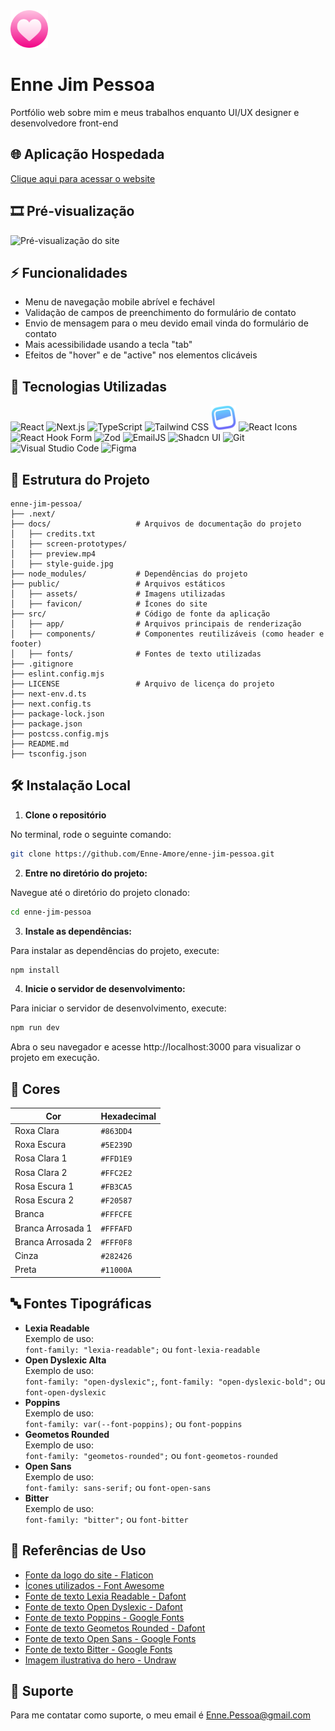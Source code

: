 <img src="public/favicon/apple-touch-icon.png" alt="Logo do site" width="60" height="60">

# Enne Jim Pessoa

 Portfólio web sobre mim e meus trabalhos enquanto UI/UX designer e desenvolvedore front-end


## 🌐 Aplicação Hospedada

 [Clique aqui para acessar o website](https://ennejimpessoa.vercel.app)


## 🎞️ Pré-visualização

 <img src="public/assets/preview.gif" alt="Pré-visualização do site" width="340" height="200">


## ⚡ Funcionalidades

 - Menu de navegação mobile abrível e fechável
 - Validação de campos de preenchimento do formulário de contato
 - Envio de mensagem para o meu devido email vinda do formulário de contato
 - Mais acessibilidade usando a tecla "tab"
 - Efeitos de "hover" e de "active" nos elementos  clicáveis


## 🚀 Tecnologias Utilizadas

 <p align="left">
   <img src="https://cdn.jsdelivr.net/gh/devicons/devicon/icons/react/react-original.svg" title="React" alt="React" width="40" height="40"/>
   <img src="https://cdn.jsdelivr.net/gh/devicons/devicon/icons/nextjs/nextjs-original.svg" title="Next.js" alt="Next.js" width="40" height="40"/>
   <img src="https://cdn.jsdelivr.net/gh/devicons/devicon/icons/typescript/typescript-original.svg" title="TypeScript" alt="TypeScript" width="40" height="40"/>
   <img src="https://cdn.jsdelivr.net/gh/devicons/devicon/icons/tailwindcss/tailwindcss-original.svg" title="Tailwind CSS" alt="Tailwind CSS" width="40" height="40"/>
   <img src="https://raw.githubusercontent.com/nuxt/modules/main/icons/headlessui.png" title="Headless UI" alt="Headless UI" width="40" height="40"/>
   <img src="https://raw.githubusercontent.com/react-icons/react-icons/master/react-icons.svg" title="React Icons" alt="React Icons" width="40" height="40"/>
   <img src="https://encrypted-tbn0.gstatic.com/images?q=tbn:ANd9GcRXdKj0luKnS60quv6sXxn5JzSZ8Mk0kcFbAA&s" title="React Hook Form" alt="React Hook Form" width="40" height="40"/>
   <img src="https://miro.medium.com/v2/resize:fit:1080/1*9l9kbbiuFHWVqcjUJZcdYw.png" title="Zod" alt="Zod" width="40" height="40"/>
   <img src="https://www.emailjs.com/logo.png" title="EmailJS" alt="EmailJS" width="40" height="40"/>
   <img src="https://avatars.githubusercontent.com/u/139895814?v=4" title="Shadcn UI" alt="Shadcn UI" width="40" height="40"/>
   <img src="https://cdn.jsdelivr.net/gh/devicons/devicon/icons/git/git-original.svg" title="Git" alt="Git" width="40" height="40"/>
   <img src="https://upload.wikimedia.org/wikipedia/commons/thumb/9/9a/Visual_Studio_Code_1.35_icon.svg/1200px-Visual_Studio_Code_1.35_icon.svg.png" title="Visual Studio Code" alt="Visual Studio Code" width="40" height="40"/>
   <img src="https://blog.greggant.com/images/posts/2019-04-25-figma/Figma.png" title="Figma" alt="Figma" width="40" height="40"/>
 </p>


## 📂 Estrutura do Projeto

 ```plaintext
 enne-jim-pessoa/
 ├── .next/
 ├── docs/                   # Arquivos de documentação do projeto
 │   ├── credits.txt
 │   ├── screen-prototypes/ 
 │   ├── preview.mp4
 │   ├── style-guide.jpg
 ├── node_modules/           # Dependências do projeto
 ├── public/                 # Arquivos estáticos
 │   ├── assets/             # Imagens utilizadas
 │   ├── favicon/            # Ícones do site
 ├── src/                    # Código de fonte da aplicação
 │   ├── app/                # Arquivos principais de renderização
 │   ├── components/         # Componentes reutilizáveis (como header e footer)
 │   ├── fonts/              # Fontes de texto utilizadas
 ├── .gitignore
 ├── eslint.config.mjs
 ├── LICENSE                 # Arquivo de licença do projeto
 ├── next-env.d.ts
 ├── next.config.ts
 ├── package-lock.json
 ├── package.json
 ├── postcss.config.mjs
 ├── README.md
 ├── tsconfig.json
 ```


## 🛠️ Instalação Local

 1. **Clone o repositório**
 
 No terminal, rode o seguinte comando:
 
 ```bash
 git clone https://github.com/Enne-Amore/enne-jim-pessoa.git
 ```
 
 2. **Entre no diretório do projeto:**
 
 Navegue até o diretório do projeto clonado:
 
 ```bash
 cd enne-jim-pessoa
 ```
 
 3. **Instale as dependências:**
 
 Para instalar as dependências do projeto, execute:
 
 ```bash
 npm install
 ```
 4. **Inicie o servidor de desenvolvimento:**
 
 Para iniciar o servidor de desenvolvimento, execute:

 ```bash
 npm run dev
 ```
 
 Abra o seu navegador e acesse http://localhost:3000 para visualizar o projeto em execução.


## 🌈 Cores

 | Cor               | Hexadecimal |
 | ----------------- | ----------- |
 | Roxa Clara        | `#863DD4`   |
 | Roxa Escura       | `#5E239D`   |
 | Rosa Clara 1      | `#FFD1E9`   |
 | Rosa Clara 2      | `#FFC2E2`   |
 | Rosa Escura 1     | `#FB3CA5`   |
 | Rosa Escura 2     | `#F20587`   |
 | Branca            | `#FFFCFE`   |
 | Branca Arrosada 1 | `#FFFAFD`   |
 | Branca Arrosada 2 | `#FFF0F8`   |
 | Cinza             | `#282426`   |
 | Preta             | `#11000A`   |


## 🔤 Fontes Tipográficas

 - **Lexia Readable**  
   Exemplo de uso:  
   `font-family: "lexia-readable";` ou `font-lexia-readable`
 - **Open Dyslexic Alta**  
   Exemplo de uso:  
   `font-family: "open-dyslexic";`, `font-family: "open-dyslexic-bold";` ou `font-open-dyslexic`
 - **Poppins**  
   Exemplo de uso:  
   `font-family: var(--font-poppins);` ou `font-poppins`
 - **Geometos Rounded**  
   Exemplo de uso:  
   `font-family: "geometos-rounded";` ou `font-geometos-rounded`
 - **Open Sans**  
   Exemplo de uso:  
   `font-family: sans-serif;` ou `font-open-sans`
 - **Bitter**  
   Exemplo de uso:  
   `font-family: "bitter";` ou `font-bitter`


## 🌟 Referências de Uso

 - [Fonte da logo do site - Flaticon](https://www.flaticon.com/br/icones-gratis/coracao)
 - [Ícones utilizados - Font Awesome](https://react-icons.github.io/react-icons/icons/fa6)
 - [Fonte de texto Lexia Readable - Dafont](https://www.dafont.com/pt/lexia-readable.font)
 - [Fonte de texto Open Dyslexic - Dafont](https://www.dafont.com/pt/open-dyslexic.font)
 - [Fonte de texto Poppins - Google Fonts](https://fonts.google.com/specimen/Poppins)
 - [Fonte de texto Geometos Rounded - Dafont](https://www.dafont.com/pt/geometos-rounded.font)
 - [Fonte de texto Open Sans - Google Fonts](https://fonts.google.com/specimen/Open+Sans?query=sans+serif)
 - [Fonte de texto Bitter - Google Fonts](https://fonts.google.com/specimen/Bitter)
 - [Imagem ilustrativa do hero - Undraw](https://undraw.co/illustrations)


## 🔧 Suporte

 Para me contatar como suporte, o meu email é [Enne.Pessoa@gmail.com](mailto:Enne.Pessoa@gmail.com)

